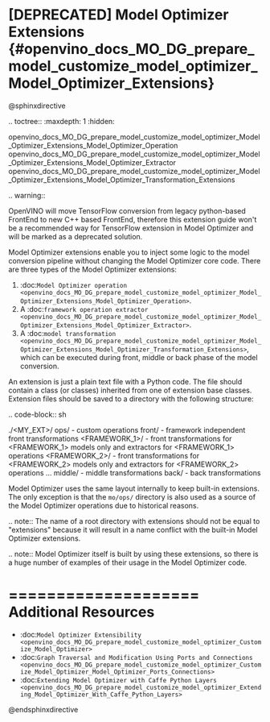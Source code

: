 # [DEPRECATED] Model Optimizer Extensions {#openvino_docs_MO_DG_prepare_model_customize_model_optimizer_Model_Optimizer_Extensions}

@sphinxdirective

.. toctree::
   :maxdepth: 1
   :hidden:

   openvino_docs_MO_DG_prepare_model_customize_model_optimizer_Model_Optimizer_Extensions_Model_Optimizer_Operation
   openvino_docs_MO_DG_prepare_model_customize_model_optimizer_Model_Optimizer_Extensions_Model_Optimizer_Extractor
   openvino_docs_MO_DG_prepare_model_customize_model_optimizer_Model_Optimizer_Extensions_Model_Optimizer_Transformation_Extensions

.. warning::
   
   OpenVINO will move TensorFlow conversion from legacy python-based FrontEnd to new C++ based FrontEnd, therefore this extension guide won't be a recommended way for TensorFlow extension in Model Optimizer and will be marked as a deprecated solution.

Model Optimizer extensions enable you to inject some logic to the model conversion pipeline without changing the Model
Optimizer core code. There are three types of the Model Optimizer extensions:

1. :doc:`Model Optimizer operation <openvino_docs_MO_DG_prepare_model_customize_model_optimizer_Model_Optimizer_Extensions_Model_Optimizer_Operation>`.
2. A :doc:`framework operation extractor <openvino_docs_MO_DG_prepare_model_customize_model_optimizer_Model_Optimizer_Extensions_Model_Optimizer_Extractor>`.
3. A :doc:`model transformation <openvino_docs_MO_DG_prepare_model_customize_model_optimizer_Model_Optimizer_Extensions_Model_Optimizer_Transformation_Extensions>`, which can be executed during front, middle or back phase of the model conversion.

An extension is just a plain text file with a Python code. The file should contain a class (or classes) inherited from
one of extension base classes. Extension files should be saved to a directory with the following structure:

.. code-block:: sh
   
   ./<MY_EXT>/
              ops/                  - custom operations
              front/                - framework independent front transformations
                    <FRAMEWORK_1>/  - front transformations for <FRAMEWORK_1> models only and extractors for <FRAMEWORK_1> operations
                    <FRAMEWORK_2>/  - front transformations for <FRAMEWORK_2> models only and extractors for <FRAMEWORK_2> operations
                    ...
              middle/               - middle transformations
              back/                 - back transformations

Model Optimizer uses the same layout internally to keep built-in extensions. The only exception is that the 
``mo/ops/`` directory is also used as a source of the Model Optimizer operations due to historical reasons.

.. note:: 
   The name of a root directory with extensions should not be equal to "extensions" because it will result in a name conflict with the built-in Model Optimizer extensions.

.. note:: 
   Model Optimizer itself is built by using these extensions, so there is a huge number of examples of their usage in the Model Optimizer code.

====================
Additional Resources
====================

* :doc:`Model Optimizer Extensibility <openvino_docs_MO_DG_prepare_model_customize_model_optimizer_Customize_Model_Optimizer>`
* :doc:`Graph Traversal and Modification Using Ports and Connections <openvino_docs_MO_DG_prepare_model_customize_model_optimizer_Customize_Model_Optimizer_Model_Optimizer_Ports_Connections>`
* :doc:`Extending Model Optimizer with Caffe Python Layers <openvino_docs_MO_DG_prepare_model_customize_model_optimizer_Extending_Model_Optimizer_With_Caffe_Python_Layers>`

@endsphinxdirective
